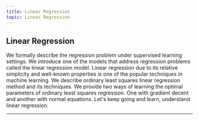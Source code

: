 ```yaml
---
title: Linear Regression
topic: Linear Regression
---
```


## Linear Regression

We formally describe the regression problem under supervised learning settings. We introduce one of the models that address regression problems called the linear regression model. Linear regression due to its relative simplicity and well-known properties is one of the popular techniques in machine learning. We describe ordinary least squares linear regression method and its techniques. We provide two ways of learning the optimal parameters of ordinary least squares regression. One with gradient decent and another with normal equations. Let's keep going and learn, understand linear regression.

---